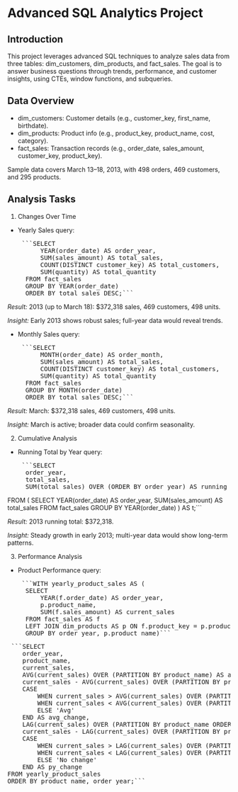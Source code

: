 # Advanced SQL Analytics Project

## Introduction
This project leverages advanced SQL techniques to analyze sales data from three tables: dim_customers, dim_products, and fact_sales. 
The goal is to answer business questions through trends, performance, and customer insights, using CTEs, window functions, and subqueries.

## Data Overview
- dim_customers: Customer details (e.g., customer_key, first_name, birthdate).
- dim_products: Product info (e.g., product_key, product_name, cost, category).
- fact_sales: Transaction records (e.g., order_date, sales_amount, customer_key, product_key).

Sample data covers March 13–18, 2013, with 498 orders, 469 customers, and 295 products.

## Analysis Tasks
1. Changes Over Time
- Yearly Sales query:
    <pre> ```SELECT
        YEAR(order_date) AS order_year,
        SUM(sales_amount) AS total_sales,
        COUNT(DISTINCT customer_key) AS total_customers,
        SUM(quantity) AS total_quantity
    FROM fact_sales
    GROUP BY YEAR(order_date)
    ORDER BY total_sales DESC;``` </pre>
  
*Result:* 2013 (up to March 18): $372,318 sales, 469 customers, 498 units.

*Insight:* Early 2013 shows robust sales; full-year data would reveal trends.

- Monthly Sales query:
    <pre> ```SELECT
        MONTH(order_date) AS order_month,
        SUM(sales_amount) AS total_sales,
        COUNT(DISTINCT customer_key) AS total_customers,
        SUM(quantity) AS total_quantity
    FROM fact_sales
    GROUP BY MONTH(order_date)
    ORDER BY total_sales DESC;``` </pre>

*Result:* March: $372,318 sales, 469 customers, 498 units.

*Insight:* March is active; broader data could confirm seasonality.

2. Cumulative Analysis
- Running Total by Year query:
  <pre> ```SELECT
    order_year,
    total_sales,
    SUM(total_sales) OVER (ORDER BY order_year) AS running_total_sales
FROM (
    SELECT
        YEAR(order_date) AS order_year,
        SUM(sales_amount) AS total_sales
    FROM fact_sales
    GROUP BY YEAR(order_date)
) AS t;``` </pre>

*Result:* 2013 running total: $372,318.

*Insight:* Steady growth in early 2013; multi-year data would show long-term patterns.

3. Performance Analysis
- Product Performance query:
  <pre> ```WITH yearly_product_sales AS (
    SELECT
        YEAR(f.order_date) AS order_year,
        p.product_name,
        SUM(f.sales_amount) AS current_sales
    FROM fact_sales AS f
    LEFT JOIN dim_products AS p ON f.product_key = p.product_key
    GROUP BY order_year, p.product_name)``` </pre>
<pre> ```SELECT
    order_year,
    product_name,
    current_sales,
    AVG(current_sales) OVER (PARTITION BY product_name) AS avg_sales,
    current_sales - AVG(current_sales) OVER (PARTITION BY product_name) AS diff_avg,
    CASE
        WHEN current_sales > AVG(current_sales) OVER (PARTITION BY product_name) THEN 'Above Avg'
        WHEN current_sales < AVG(current_sales) OVER (PARTITION BY product_name) THEN 'Below Avg'
        ELSE 'Avg'
    END AS avg_change,
    LAG(current_sales) OVER (PARTITION BY product_name ORDER BY order_year) AS py_sales,
    current_sales - LAG(current_sales) OVER (PARTITION BY product_name ORDER BY order_year) AS diff_py,
    CASE
        WHEN current_sales > LAG(current_sales) OVER (PARTITION BY product_name ORDER BY order_year) THEN 'Increase'
        WHEN current_sales < LAG(current_sales) OVER (PARTITION BY product_name ORDER BY order_year) THEN 'Decrease'
        ELSE 'No change'
    END AS py_change
FROM yearly_product_sales
ORDER BY product_name, order_year;``` </pre>
